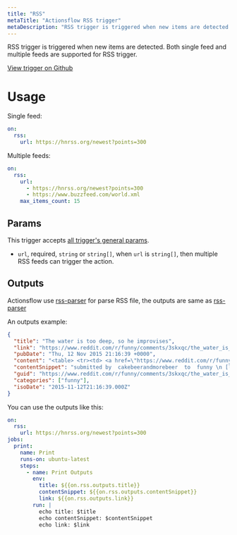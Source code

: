```yaml
---
title: "RSS"
metaTitle: "Actionsflow RSS trigger"
metaDescription: "RSS trigger is triggered when new items are detected. This trigger supports one or multiple RSS sources"
---
```


RSS trigger is triggered when new items are detected. Both single feed and multiple feeds are supported for RSS trigger.

[View trigger on Github](https://github.com/actionsflow/actionsflow/blob/master/packages/actionsflow/src/triggers/rss.ts)

# Usage

Single feed:

```yaml
on:
  rss:
    url: https://hnrss.org/newest?points=300
```

Multiple feeds:

```yaml
on:
  rss:
    url:
      - https://hnrss.org/newest?points=300
      - https://www.buzzfeed.com/world.xml
    max_items_count: 15
```

## Params

This trigger accepts [all trigger's general params](/docs/workflow.md#ontrigger_nameparam).

- `url`, required, `string` or `string[]`, when `url` is `string[]`, then multiple RSS feeds can trigger the action.

## Outputs

Actionsflow use [rss-parser](https://github.com/rbren/rss-parser) for parse RSS file, the outputs are same as [rss-parser](https://github.com/rbren/rss-parser)

An outputs example:

```json
{
  "title": "The water is too deep, so he improvises",
  "link": "https://www.reddit.com/r/funny/comments/3skxqc/the_water_is_too_deep_so_he_improvises/",
  "pubDate": "Thu, 12 Nov 2015 21:16:39 +0000",
  "content": "<table> <tr><td> <a href=\"https://www.reddit.com/r/funny/comments/3skxqc/the_water_is_too_deep_so_he_improvises/\"><img src=\"https://b.thumbs.redditmedia.com/z4zzFBqZ54WT-rFfKXVor4EraZtJVw7AodDvOZ7kitQ.jpg\" alt=\"The water is too deep, so he improvises\" title=\"The water is too deep, so he improvises\" /></a> </td><td> submitted by <a href=\"https://www.reddit.com/user/cakebeerandmorebeer\"> cakebeerandmorebeer </a> to <a href=\"https://www.reddit.com/r/funny/\"> funny</a> <br/> <a href=\"http://i.imgur.com/U407R75.gifv\">[link]</a> <a href=\"https://www.reddit.com/r/funny/comments/3skxqc/the_water_is_too_deep_so_he_improvises/\">[275 comments]</a> </td></tr></table>",
  "contentSnippet": "submitted by  cakebeerandmorebeer  to  funny \n [link] [275 comments]",
  "guid": "https://www.reddit.com/r/funny/comments/3skxqc/the_water_is_too_deep_so_he_improvises/",
  "categories": ["funny"],
  "isoDate": "2015-11-12T21:16:39.000Z"
}
```

You can use the outputs like this:

```yaml
on:
  rss:
    url: https://hnrss.org/newest?points=300
jobs:
  print:
    name: Print
    runs-on: ubuntu-latest
    steps:
      - name: Print Outputs
        env:
          title: ${{on.rss.outputs.title}}
          contentSnippet: ${{on.rss.outputs.contentSnippet}}
          link: ${{on.rss.outputs.link}}
        run: |
          echo title: $title
          echo contentSnippet: $contentSnippet
          echo link: $link
```
